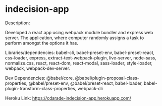 # indecision-app

Description:

Developed a react app using webpack module bundler and express web server. The application, where computer randomly assigns a task to perform 
amongst the options it has.

Libraries/dependencies: babel-cli, babel-preset-env, babel-preset-react, css-loader, express, extract-text-webpack-plugin, live-server, node-sass, normalize.css, 
react, react-dom, react-modal, sass-loader, style-loader, webpack, webpack-dev-server.

Dev Dependencies: @babel/core, @babel/plugin-proposal-class-properties, @babel/preset-env, @babel/preset-react, babel-loader, babel-plugin-transform-class-properties,
webpack-cli

Heroku Link: https://cdarade-indecision-app.herokuapp.com/
